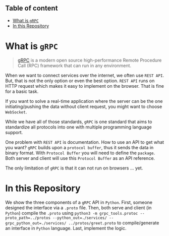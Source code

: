Table of content
---

- [What is `gRPC`](#what-is-grpc)
- [In this Repository](#in-this-repository)



# What is `gRPC`

> [gRPC](https://grpc.io/#:~:text=gRPC%20is%20a%20modern%20open,can%20run%20in%20any%20environment.) is a modern open source high-performance Remote Procedure Call (RPC) framework that can run in any environment.

When we want to connect services over the internet, we often use `REST API`.
But, that is not the only option or even the best option.
`REST API` runs on HTTP request which makes it easy to implement on the browser.
That is fine for a basic task.

If you want to solve a real-time application where the server can be the one initiating/pushing the data without client request, you might want to choose `WebSocket`.

While we have all of those standards, `gRPC` is one standard that aims to standardize all protocols into one with multiple programming language support.

One problem with `REST API` is documentation.
How to use an API to get what you want?
`gRPC` builds upon a `protocol buffer`, thus it sends the data in binary format.
With `Protocol Buffer` you will need to define the `package`.
Both server and client will use this `Protocol Buffer` as an API reference.

The only limitation of `gRPC` is that it can not run on browsers ... yet.

# In this Repository

We show the three components of a `gRPC` API in `Python`.
First, someone designed the interface via a `.proto` file.
Then, both serve and client (in `Python`) compile the `.proto` using `python3 -m grpc_tools.protoc --proto_path=../protos --python_out=./services/ --grpc_python_out=./services/ ../protos/greet.proto` to compile/generate an interface in `Python` language.
Last, implement the logic.
